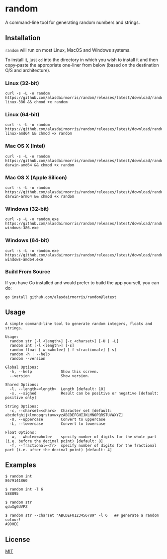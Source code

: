 # random

A command-line tool for generating random numbers and strings.

## Installation

`random` will run on most Linux, MacOS and Windows systems.

To install it, just `cd` into the directory in which you wish to install it and then copy-paste the appropriate one-liner from below (based on the destination O/S and architecture).

### Linux (32-bit)

```
curl -s -L -o random https://github.com/alasdairmorris/random/releases/latest/download/random-linux-386 && chmod +x random
```

### Linux (64-bit)

```
curl -s -L -o random https://github.com/alasdairmorris/random/releases/latest/download/random-linux-amd64 && chmod +x random
```

### Mac OS X (Intel)

```
curl -s -L -o random https://github.com/alasdairmorris/random/releases/latest/download/random-darwin-amd64 && chmod +x random
```

### Mac OS X (Apple Silicon)

```
curl -s -L -o random https://github.com/alasdairmorris/random/releases/latest/download/random-darwin-arm64 && chmod +x random
```

### Windows (32-bit)

```
curl -s -L -o random.exe https://github.com/alasdairmorris/random/releases/latest/download/random-windows-386.exe
```

### Windows (64-bit)

```
curl -s -L -o random.exe https://github.com/alasdairmorris/random/releases/latest/download/random-windows-amd64.exe
```


### Build From Source

If you have Go installed and would prefer to build the app yourself, you can do:

```
go install github.com/alasdairmorris/random@latest
```


## Usage

```
A simple command-line tool to generate random integers, floats and strings.

Usage:
  random str [-l <length>] [-c <charset>] [-U | -L]
  random int [-l <length>] [-s]
  random float [-w <whole>] [-f <fractional>] [-s]
  random -h | --help
  random --version

Global Options:
  -h, --help             Show this screen.
  --version              Show version.

Shared Options:
  -l, --length=<length>  Length [default: 10]
  -s, --signed           Result can be positive or negative [default: positive only]

String Options:
  -c, --charset=<chars>  Character set [default: abcdefghijklmnopqrstuvwxyzABCDEFGHIJKLMNOPQRSTUVWXYZ]
  -U, --uppercase        Convert to uppercase
  -L, --lowercase        Convert to lowercase

Float Options:
  -w, --whole=<whole>    specify number of digits for the whole part (i.e. before the decimal point) [default: 8]
  -f, --fractional=<fr>  specify number of digits for the fractional part (i.e. after the decimal point) [default: 4]
```

## Examples

```
$ random int
8679141860
```

```
$ random int -l 6
588895
```

```
$ random str
qduXgGUVPZ
```

```
$ random str --charset "ABCDEF0123456789" -l 6   ## generate a random colour!
A9D0EC
```

## License

[MIT](LICENSE)
